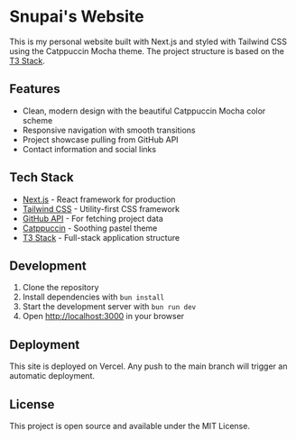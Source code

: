 # Snupai's Website

This is my personal website built with Next.js and styled with Tailwind CSS using the Catppuccin Mocha theme. The project structure is based on the [T3 Stack](https://create.t3.gg).

## Features

- Clean, modern design with the beautiful Catppuccin Mocha color scheme
- Responsive navigation with smooth transitions
- Project showcase pulling from GitHub API
- Contact information and social links

## Tech Stack

- [Next.js](https://nextjs.org) - React framework for production
- [Tailwind CSS](https://tailwindcss.com) - Utility-first CSS framework
- [GitHub API](https://docs.github.com/en/rest) - For fetching project data
- [Catppuccin](https://github.com/catppuccin/catppuccin) - Soothing pastel theme
- [T3 Stack](https://create.t3.gg) - Full-stack application structure

## Development

1. Clone the repository
2. Install dependencies with `bun install`
3. Start the development server with `bun run dev`
4. Open [http://localhost:3000](http://localhost:3000) in your browser

## Deployment

This site is deployed on Vercel. Any push to the main branch will trigger an automatic deployment.

## License

This project is open source and available under the MIT License.
